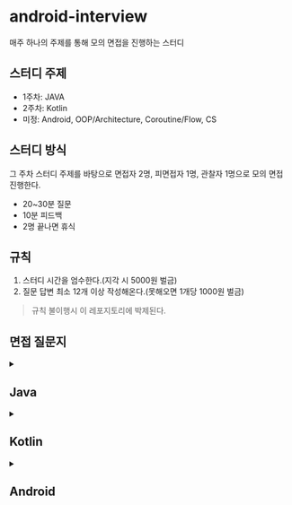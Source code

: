 # android-interview

매주 하나의 주제를 통해 모의 면접을 진행하는 스터디

## 스터디 주제
- 1주차: JAVA
- 2주차: Kotlin
- 미정: Android, OOP/Architecture, Coroutine/Flow, CS

## 스터디 방식
그 주차 스터디 주제를 바탕으로 면접자 2명, 피면접자 1명, 관찰자 1명으로 모의 면접 진행한다.

- 20~30분 질문
- 10분 피드백
- 2명 끝나면 휴식

## 규칙

1. 스터디 시간을 엄수한다.(지각 시 5000원 벌금)
2. 질문 답변 최소 12개 이상 작성해온다.(못해오면 1개당 1000원 벌금)

> 규칙 불이행시 이 레포지토리에 박제된다.

## 면접 질문지

 <details>
  <summary> <h2> Java </h2></summary>

## 접근 제어자, 클래스 및 키워드

- [접근 제어자의 차이점](https://github.com/murjune/android-interview/discussions/36)
- 인터페이스와 추상 클래스의 차이
- [static과 non-static의 차이](https://github.com/murjune/android-interview/discussions/21)
- final 키워드에 대해 설명

## String 및 관련 메모리 관리

- [String Pool이 무엇이고 사용하는 이유](https://github.com/murjune/android-interview/discussions/6)
- [equals와 hashCode를 사용하는 이유](https://github.com/murjune/android-interview/discussions/10)
- [String, StringBuffer, StringBuilder의 차이](https://github.com/murjune/android-interview/discussions/9)

## Java 파일 및 실행 과정

- [Java 파일이 실행되는 과정](https://github.com/murjune/android-interview/discussions/19)
- Optional에 대한 설명과 사용 시 주의사항
- try-with-resources에 대해 설명

## Objects vs Primitives

- [String 클래스는 어떻게 구현되나요? 왜 불변으로 만들었나요?](https://github.com/murjune/android-interview/discussions/7)
- [String이 불변이라는 것은 무엇을 의미하나요?](https://github.com/murjune/android-interview/discussions/8)
- Integer vs int
- [Call by Value vs Call by Reference](https://github.com/murjune/android-interview/discussions/26)

## 객체 비교와 복사

- [동등성과 동일성의 차이](https://github.com/murjune/android-interview/discussions/35)
- 깊은 복사(deep copy)와 얕은 복사(shallow copy)에 대해 설명

## 함수 및 표현식

- [익명함수와 람다 표현식에 대해 설명](https://github.com/murjune/android-interview/discussions/31)
- 함수형 인터페이스(Functional Interface)란
- 제네릭이란

## 클래스 및 객체 관리

- [Reflection에 대한 설명과 장단점](https://github.com/murjune/android-interview/discussions/32)
- [Enum의 장단점](https://github.com/murjune/android-interview/discussions/18)
- Wrapper Class, Boxing, Unboxing 차이

## 메서드 및 키워드

- 오버로딩과 오버라이딩의 차이
- [synchronized 키워드에 대해 설명](https://github.com/murjune/android-interview/discussions/20)

## 직렬화 및 역직렬화

- [직렬화와 역직렬화이 무엇이고, 언제 사용하는가?](https://github.com/murjune/android-interview/discussions/34)
- [transient 란?](https://github.com/murjune/android-interview/discussions/33)

## 컬렉션 프레임워크 및 자료구조

- [Iterator & Collection & Stream](https://github.com/murjune/android-interview/discussions/13)
- [Stack 대신 Deque를 사용하는 이유](https://github.com/murjune/android-interview/discussions/28)
- [ArrayList와 LinkedList의 차이](https://github.com/murjune/android-interview/discussions/37)
- Set과 List의 차이
- [Arrays Vs ArrayLists](https://github.com/murjune/android-interview/discussions/1)
- HashSet Vs TreeSet
- HashMap Vs Set
- [HashMap Vs HashSet](https://github.com/murjune/android-interview/discussions/27)
- [컬렉션 프레임워크란 (Kotlin Collection과 비교)](https://github.com/murjune/android-interview/discussions/11)
- [for문 vs Stream vs Sequence](https://github.com/murjune/android-interview/discussions/22)
- [Java Stream API란 (Kotlin Sequence와 차이)](https://github.com/murjune/android-interview/discussions/30)

## JVM & 가비지 컬렉션

- [JVM 메모리 영역에 대해 설명](https://github.com/murjune/android-interview/discussions/16)
- [가비지 컬렉션이란](https://github.com/murjune/android-interview/discussions/15)
- [가비지 컬렉션는 언제 일어나는가?](https://github.com/murjune/android-interview/discussions/14)
- [JVM 동작 원리를 설명해주세요.](https://github.com/murjune/android-interview/discussions/5)
  
</details> 

<details>
  <summary> <h2> Kotlin </h2></summary>

  # 1. 기초 문법 및 키워드
- [코틀린의 장점](https://github.com/murjune/android-interview/discussions/39)
- [코틀린이 실행되는 과정 설명](https://github.com/murjune/android-interview/discussions/58)
- [Property 란?](https://github.com/murjune/android-interview/discussions/60)
- [Field vs Property](https://github.com/murjune/android-interview/discussions/75)
- [Kotlin에서 const를 사용하는 이점은?](https://github.com/murjune/android-interview/discussions/40)
- [Kotlin에서 lateinit vs by Lazy?](https://github.com/murjune/android-interview/discussions/41)
- [lateinit 변수가 초기화되었는지 확인하는 방법](https://github.com/murjune/android-interview/discussions/42)
- [Kotlin에서 init 블록이란?](https://github.com/murjune/android-interview/discussions/59)
- [val과 var의 차이점은?](https://github.com/murjune/android-interview/discussions/61)
- [Generic이란?](https://github.com/murjune/android-interview/discussions/43)
- [Generic 타입 상한 제한(upper bound)이란?](https://github.com/murjune/android-interview/discussions/68)
- [Generic 변성에 대해 설명하시오](https://github.com/murjune/android-interview/discussions/69)
- [Star Projection 이란?](https://github.com/murjune/android-interview/discussions/70)
- [Kotlin에서 inline 함수란?](https://github.com/murjune/android-interview/discussions/44)
- [Kotlin에서 reified 키워드란?](https://github.com/murjune/android-interview/discussions/45)
- [backing property 설명해주세요.](https://github.com/murjune/android-interview/discussions/46)
- [noinline이란?](https://github.com/murjune/android-interview/discussions/47)
- [crossinline이란?](https://github.com/murjune/android-interview/discussions/48)
- [open 키워드란?](https://github.com/murjune/android-interview/discussions/57)
- [Kotlin 접근 제어자](https://github.com/murjune/android-interview/discussions/62)
- [infix 키워드란?](https://github.com/murjune/android-interview/discussions/54)
- Kotlin의 Lable이란?
- [일급 시민이란?](https://github.com/murjune/android-interview/discussions/49)
- [타입 변환(Type Conversion) vs 타입 캐스팅(Type Casting)](https://github.com/murjune/android-interview/discussions/63)

# 2. 클래스 및 객체 지향 프로그래밍
- [companion object란?](https://github.com/murjune/android-interview/discussions/50)
- Kotlin에서 싱글톤 클래스를 생성하는 방법
- [Kotlin에서 데이터 클래스란?](https://github.com/murjune/android-interview/discussions/71)
- [Kotlin에서 Java의 정적 메서드에 해당하는 것은?](https://github.com/murjune/android-interview/discussions/65)
- [Kotlin의 sealed class를 언제 사용하나요?](https://github.com/murjune/android-interview/discussions/52)
- [Kotlin의 JvmStatic 어노테이션이란?](https://github.com/murjune/android-interview/discussions/55)
- [Kotlin의 JvmField 어노테이션이란?](https://github.com/murjune/android-interview/discussions/56)
- [Kotlin의 JvmOverloads 어노테이션이란?](https://github.com/murjune/android-interview/discussions/64)
- Kotlin의 inline/value 클래스 설명
- [Kotlin에서 open과 public의 차이점은?](https://github.com/murjune/android-interview/discussions/57)

# 3. 함수와 람다
- [Kotlin에서 고차 함수란?](https://github.com/murjune/android-interview/discussions/66)
- [Kotlin에서 람다식이란?](https://github.com/murjune/android-interview/discussions/67)
- [Kotlin에서 let, run, with, also, apply의 설명 및 사용 사례](https://github.com/murjune/android-interview/discussions/51)
- apply와 with를 선택하는 방법

</details>

<details>
  <summary> <h2> Android </h2></summary>

### 공통 개발자 기술 질문

	1.	PNG와 JPG의 차이점은?
	2.	Dynamic Programming이란?
	3.	Virtual Memory란?
	4.	Garbage Collection이란?
	5.	Cache란?
	6.	Database Index 추가의 장단점은?
	7.	비대칭 암호화란?
	8.	HDD, SSD, DRAM 각각의 성능은?
	9.	GIT의 장점은?

### Android 개발자 기술 질문

	1.	DIP(Dependency Inversion Principle)란?
	2.	ConstraintLayout의 장점은?
	3.	Activity 생명 주기는?
	4.	WeakReference란?
	5.	Parcelable이란?
	6.	고해상도 이미지의 로딩 방법은?
	7.	Looper란?
	8.	MultiDex란?
	9.	Proguard의 원리는?

### 자료구조 및 알고리즘

	1.	List와 Set의 차이
	2.	List.distinct()를 사용하는 것과 Set 사용하는 것의 차이
	3.	ArrayList와 LinkedList의 차이
	4.	여러 스레드에서 공유 자원 접근 시 주의 사항
	5.	동시성 문제를 겪은 경험이 있는가?
	6.	동기화하는 방법?
	7.	synchronized를 메소드 블록과 내부 블록에서 사용하는 것의 차이
	8.	싱글톤을 사용한 경험과 동시성 문제

### Kotlin 언어 및 클래스 사용

	1.	data class를 사용하면 자동으로 오버라이드 되는 메서드들
	2.	Enum class를 사용한 경험이 있는가?
	3.	Enum class 대신 sealed class와 object를 사용할 수 있는데, 언제 Enum class를 사용해야 하는가?

### 네트워크 및 에러 처리

	1.	네트워크 에러 처리 관련 경험
	2.	코루틴 사용 시 예외 처리 방법

### Android 기초

	1.	Android 앱이 왜 느려질 수 있는가?
	2.	Context란 무엇이며, 어떻게 사용되는가?
	3.	Android 애플리케이션의 구성 요소
	4.	Android 애플리케이션의 프로젝트 구조
	5.	AndroidManifest.xml이란 무엇인가?
	6.	Application 클래스란 무엇이며, 역할은 무엇인가?
	7. Android 4대 컴포넌트는 무엇인가요
	8. 다국어 지원은 어떻게 하나요


### Activity와 Fragment

	1.	Fragment를 생성할 때 기본 생성자를 사용하는 것이 왜 권장되는가?
	2.	Activity 생명주기
	3.	onCreate()와 onStart()의 차이점
	4.	onPause()와 onStop() 없이 onDestroy가 호출될 수 있는 경우
	5.	setContentView()를 onCreate()에서 호출하는 이유
	6.	onSaveInstanceState()와 onRestoreInstanceState()의 역할
	7.	Fragment 생명주기
	8.	launchMode란 무엇인가?
	9.	Fragment와 Activity의 차이점 및 관계
	10.	Fragment와 Activity 중 어느 경우에 Fragment를 사용하는가?
	11.	FragmentPagerAdapter와 FragmentStatePagerAdapter의 차이점
	12.	Backstack에서 Fragment를 추가 및 교체할 때 차이점
	13.	Fragment 간의 통신 방법
	14.	Retained Fragment란?
	15.	Fragment 트랜잭션에서 addToBackStack()의 목적


### View와 ViewGroup

	1.	View란 무엇인가?
	2.	View.GONE과 View.INVISIBLE의 차이점
	3.	커스텀 뷰 생성 방법
	4.	ViewGroup이란 무엇이며, View와 어떻게 다른가?
	5.	Canvas란?
	6.	SurfaceView란?
	7.	Relative Layout과 Linear Layout의 차이
	8.	ConstraintLayout이란?
	9.	View 트리란 무엇이며, 깊이를 최적화하는 방법
	10. inflate에 대해 설명해주세요

### RecyclerView 및 리스트

	1.	ListView와 RecyclerView의 차이점
	2.	RecyclerView의 내부 동작
	3.	RecyclerView 성능 최적화 방법
	4.	Nested RecyclerView 최적화 방법
	5.	RecyclerView가 ListView보다 성능이 우수한 이유
	6.	RecyclerView의 구성 요소
	7.	RecyclerView.Adapter 및 RecyclerView.ViewHolder의 역할
	8.	LayoutManager란?
	9.	단일 RecyclerView에서 여러 뷰 유형을 처리하는 방법
	10.	DiffUtil과 RecyclerView 성능 개선
	11.	RecyclerView.setHasFixedSize(true)의 목적
	12.	RecyclerView에서 특정 항목을 업데이트하는 방법
	13.	SnapHelper란 무엇인가?

### Dialog와 Toast

	1.	Dialog란?
	2.	Toast란?
	3.	Dialog와 Dialog Fragment의 차이점

### 인텐트 및 브로드캐스트

	1.	Intent란?
	2.	암시적(Implicit) Intent란?
	3.	명시적(Explicit) Intent란?
	4.	BroadcastReceiver란?
	5.	Sticky Intent란?
	6.	브로드캐스트와 인텐트를 통해 앱에서 메시지를 전달하는 방법
	7.	PendingIntent란?
	8.	브로드캐스트의 유형
	9. Intent 필터

### 서비스

	1.	Service란?
	2.	Service와 IntentService의 차이점
	3.	Foreground Service란?
	4.	JobScheduler란?
	5. Background Service란?

### 프로세스 간 통신

	1.	두 개의 별도 Android 앱 간의 상호작용 방법
	2.	Android 앱을 여러 프로세스에서 실행할 수 있는지 여부와 방법
	3.	AIDL이란? 바운드 서비스 생성 시 AIDL 사용 단계
	4.	Android에서 백그라운드 처리 방법
	5.	ContentProvider의 역할과 일반적인 용도

### 장기 작업

	1.	병렬 작업 실행 및 완료 시 콜백 받기
	2.	ANR이란? ANR 방지 방법
	3.	AsyncTask(Deprecated)란?
	4.	AsyncTask 사용 시 문제점
	5.	데몬 스레드와 사용자 스레드의 차이
	6.	Looper, Handler, 및 HandlerThread 설명
	7.	Android 메모리 누수와 가비지 컬렉션

### 멀티미디어 콘텐츠

	1.	Bitmap 처리 방법
	2.	Bitmap 풀 사용 방법
	3. Android에서 사이즈가 큰 이미지를 불러올려고 합니다. 어떻게 해야할까요?

### 데이터 저장 및 관리

	1.	Jetpack DataStore Preferences
	2.	Android 앱에서 데이터 유지 방법
	3.	ORM이란? 작동 원리
	4.	화면 회전 시 Activity 상태 보존 방법
	5.	Android 앱의 데이터 저장 방식
	6.	Scoped Storage 설명
	7.	데이터 암호화 방법
	8.	SharedPreferences의 commit()과 apply() 차이

### UI 및 시각적 표현

	1.	Spannable이란?
	2.	SpannableString이란?
	3.	Android에서 텍스트 사용 시 모범 사례
	4.	다크 모드 구현 방법

### 메모리 최적화

	1.	onTrimMemory() 메서드
	2.	OutOfMemory 문제 해결 방법
	3.	Android 애플리케이션의 메모리 누수 확인 방법

### 배터리 최적화

	1.	배터리 사용량을 줄이는 방법
	2.	Doze 및 App Standby란?
	3.	Overdraw란?

#### 화면 크기 대응

	1.	다양한 해상도를 지원하는 방법
	2.  dp sp px 차이

### 권한 관리

	1.	권한 보호 수준과 종류

### 네이티브 프로그래밍

	1.	NDK란? 유용성
	2.	Renderscript란?

### Android 시스템 내부

	1.	Android Runtime이란?
	2.	Dalvik, ART, JIT, AOT의 차이
	3.	DEX란?
	4.	Multidex란?
	5.	가비지 수집을 강제 호출할 수 있는지 여부

### Android Jetpack

	1.	Android Jetpack이란? 사용 이유
	2.	ViewModel이란? 유용성
	3.	Android 아키텍처 구성 요소 설명
	4.	LiveData란?
	5.	LiveData와 ObservableField의 차이점
	6.	setValue와 postValue의 차이점
	7.	Fragment 간 ViewModel 공유 방법
	8.	WorkManager와 사용 사례
	9.	ViewModel의 내부 작동 방식
 10. MVVM viewModel과 AAC viewModel 차이

### 기타

	1.	Serializable과 Parcelable의 차이
	2.	데이터 전달 시 Bundle 클래스를 사용하는 이유
	3.	앱 충돌 문제 해결 방법
	4.	Android 푸시 알림 시스템 설명
	5.	AAPT란?
	6.	FlatBuffers와 JSON 차이
	7.	HashMap, ArrayMap, SparseArray의 차이점
	8.	Annotation이란?
	9.	커스텀 Annotation 생성 방법
	10.	지원 라이브러리란? 도입 이유
	11.	Android Data Binding 설명
 12. apk와 aab 차이 설명
 13. Android 배포 프로세스에 대해 설명해주세요
 14. Kapt에 대해 설명해주세요

### Android 라이브러리

	1.	OkHttp Interceptor 설명
	2.	OkHttp HTTP 캐싱
	3.	의존성 주입 프레임워크(Dagger)를 사용하는 이유
	4.	Dagger의 작동 방식
	5.	Dagger 2와 Dagger-Hilt의 선택 기준
	6.	Dagger에서 Component란?
	7.	Dagger에서 Module이란?
	8.	RxJava에서 CompositeDisposable의 dispose와 clear 호출 시점
	9.	네트워킹에서 Multipart 요청을 처리하는 방법
	10.	Kotlin의 Flow란?
	11.	App Startup Library의 역할
	12.	RxJava란?
	13.	RxJava에서의 에러 처리 방법
	14.	FlatMap과 Map 연산자의 차이점
	15.	RxJava의 Create와 fromCallable 연산자의 사용 시점
	16.	RxJava의 defer 연산자의 사용 시점
	17.	RxJava에서 Timer, Delay, Interval 연산자의 사용 방법
	18.	RxJava에서 두 개의 네트워크 호출을 병렬로 수행하는 방법
	19.	Concat과 Merge 연산자의 차이
	20.	RxJava에서 Subject란?
	21.	RxJava의 Observable 유형과 사용 시점
	22.	RxJava를 사용한 검색 기능 구현 방법
	23.	RxJava 연산자를 사용한 RecyclerView의 페이지네이션
	24.	Android 이미지 로딩 라이브러리인 Glide와 Fresco, Piccaso, Coil의 작동 방식
	25.	RxJava에서 Schedulers.io()와 Schedulers.computation()의 차이점 26.	직렬화 라이브러리 Kotlinx-Serialization, Gson, Moshi의 차이점


### Android Architecture
 	1. MVVM 설명
 	2. MVI
 	3. MVC vs MVP vs MVVM vs MVI 아키텍처
	4. 클린 아키텍처란 무엇인가요?
 	4. 소프트웨어 아키텍처와 소프트웨어 설계의 차이점
 	5. Repository 패턴
 	6. 구글 권장 아키텍처 vs 클린 아키텍처
 	7. UDF

</details>
